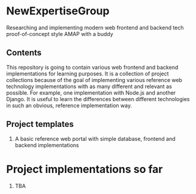 # NewExpertiseGroup
Researching and implementing modern web frontend and backend tech proof-of-concept style AMAP with a buddy

## Contents

This repository is going to contain various web frontend and backend implementations for learning purposes. It is a collection of project collections because of the goal of implementing various reference web technology implementations with as many different and relevant as possible. For example, one implementation with Node.js and another Django. It is useful to learn the differences between different technologies in such an obvious, reference implementation way.

## Project templates

1. A basic reference web portal with simple database, frontend and backend implementations

# Project implementations so far

1. TBA

